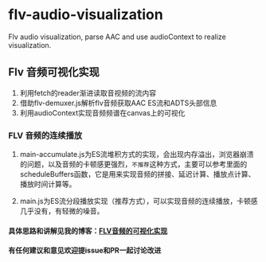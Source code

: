 # flv-audio-visualization
Flv audio visualization, parse AAC and use audioContext to realize visualization.

## Flv 音频可视化实现

1.  利用fetch的reader渐进读取音视频的流内容
2.  借助flv-demuxer.js解析flv音频获取AAC ES流和ADTS头部信息
3.  利用audioContext实现音频频谱在canvas上的可视化

###  FLV 音频的连续播放

1. main-accumulate.js为ES流堆积方式的实现，会出现内存溢出，浏览器崩溃的问题，以及音频的卡顿感更强烈，``不推荐``这种方式，主要可以参考里面的scheduleBuffers函数，它是用来实现音频的拼接、延迟计算、播放点计算、播放时间计算等。

2. main.js为ES流分段播放实现（推荐方式），可以实现音频的连续播放，卡顿感几乎没有，有轻微的噪音。

#### 具体思路和讲解见我的博客：[FLV音频的可视化实现](https://www.cnblogs.com/saysmy/p/10716886.html)

#### 有任何建议和意见欢迎提issue和PR一起讨论改进